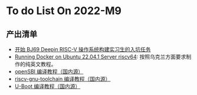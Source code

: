 # To do List On 2022-M9

## 产出清单

- [开始 BJ69 Deepin RISC-V 操作系统构建实习生的入坑任务](https://github.com/ArielHeleneto/Work-PLCT/blob/master/observation/Deepin/start-BJ69.md)
- [Running Docker on Ubuntu 22.04.1 Server riscv64](https://github.com/ArielHeleneto/Work-PLCT/blob/master/observation/Ubuntu/docker.md): 按照乌克兰方面要求制作的纯英文教程。
- [openSBI 编译教程（国内源）](https://github.com/ArielHeleneto/Work-PLCT/blob/master/help/build-opensbi.md)
- [riscv-gnu-toolchain 编译教程（国内源）](https://github.com/ArielHeleneto/Work-PLCT/blob/master/help/build-riscv-toolchain.md)
- [U-Boot 编译教程（国内源）](https://github.com/ArielHeleneto/Work-PLCT/blob/master/help/build-uboot.md)

